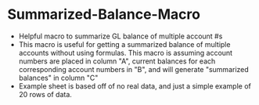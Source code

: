 # Summarized-Balance-Macro
- Helpful macro to summarize GL balance of multiple account #s
- This macro is useful for getting a summarized balance of multiple accounts without using formulas. This macro is assuming account numbers are placed in column "A", current balances for each corresponding account numbers in "B", and will generate "summarized balances" in column "C"
- Example sheet is based off of no real data, and just a simple example of 20 rows of data. 

